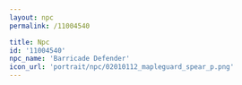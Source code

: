 ```yaml
---
layout: npc
permalink: /11004540

title: Npc
id: '11004540'
npc_name: 'Barricade Defender'
icon_url: 'portrait/npc/02010112_mapleguard_spear_p.png'
---
```

